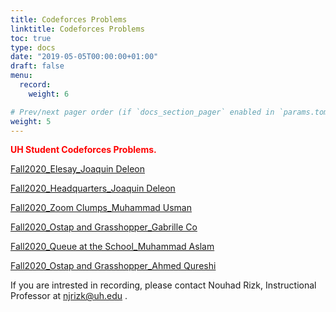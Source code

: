 ```yaml
---
title: Codeforces Problems
linktitle: Codeforces Problems
toc: true
type: docs
date: "2019-05-05T00:00:00+01:00"
draft: false
menu:
  record:
    weight: 6

# Prev/next pager order (if `docs_section_pager` enabled in `params.toml`)
weight: 5
---
```

<span style="color:red">**UH Student Codeforces Problems.**</span>


[Fall2020_Elesay_Joaquin Deleon](https://youtu.be/ZGOWuIJUfNA) 

[Fall2020_Headquarters_Joaquin Deleon](https://youtu.be/wIRxIxvo60I) 

[Fall2020_Zoom Clumps_Muhammad Usman](​https://youtu.be/56UhKAn_plA)

[Fall2020_Ostap and Grasshopper_Gabrille Co](https://www.youtube.com/watch?v=msl15L2n310&feature=youtu.be)


[Fall2020_Queue at the School_Muhammad Aslam](https://www.youtube.com/watch?v=JNVyx8YRQoE&feature=youtu.be)

[Fall2020_Ostap and Grasshopper_Ahmed Qureshi](https://www.youtube.com/watch?v=JfdcSr7pRHo&feature=youtu.be)


If you are intrested in recording, please contact Nouhad Rizk, Instructional Professor  at <span style="color:blue">njrizk@uh.edu</span> .
